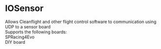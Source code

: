 # IOSensor
Allows Cleanflight and other flight control software to communication using UDP to a sensor board <br />
Supports the following boards: <br/>
SPRacing4Evo <br />
DIY board <br />

